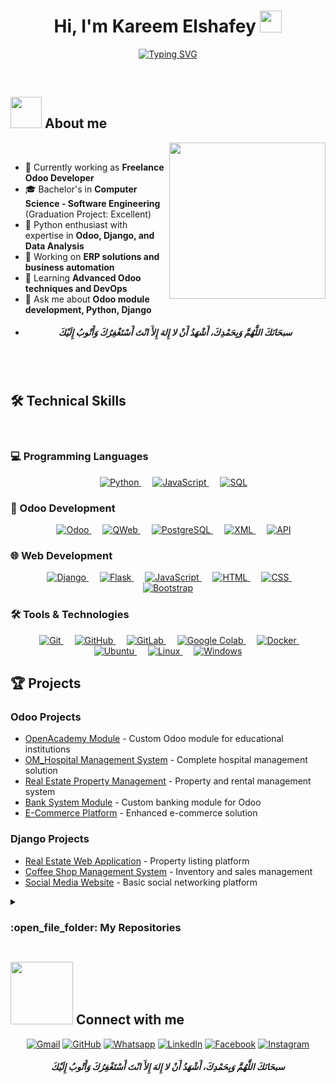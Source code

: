 <h1 align="center">Hi, I'm Kareem Elshafey <img src="https://media.giphy.com/media/hvRJCLFzcasrR4ia7z/giphy.gif" width="35"></h1>
<p align="center">
  <a href="https://git.io/typing-svg"><img src="https://readme-typing-svg.demolab.com?font=Fira+Code&pause=1000&color=22D3EE&center=true&vCenter=true&width=600&lines=Software+Engineer+;Competitive+Programmer+;Odoo+Developer+;Python+Developer+;Django+Developer+;Full-Stack+Developer+;Open+Source+Contributor" alt="Typing SVG" /></a>
</p>
<br>
</p>
	
## <picture><img src = "https://github.com/7oSkaaa/7oSkaaa/blob/main/Images/about_me.gif?raw=true" width = 50px></picture> About me

<picture> <img align="right" src="https://github.com/7oSkaaa/7oSkaaa/blob/main/Images/Right_Side.gif?raw=true" width = 250px></picture>

<br>

- 🏢 Currently working as **Freelance Odoo Developer**
- 🎓 Bachelor's in **Computer Science - Software Engineering** (Graduation Project: Excellent)
- 🐍 Python enthusiast with expertise in **Odoo, Django, and Data Analysis**
- 🔭 Working on **ERP solutions and business automation**
- 🌱 Learning **Advanced Odoo techniques and DevOps**
- 💬 Ask me about **Odoo module development, Python, Django**
- <h5 align="center">سبحَانَكَ اللَّهُمَّ وَبِحَمْدِكَ، أَشْهَدُ أَنْ لا إِلهَ إِلأَ انْتَ أَسْتَغْفِرُكَ وَأَتْوبُ إِلَيْكَ</h5>
<br><br>
## 🛠 Technical Skills
<br>

### 💻 Programming Languages
<p align="center"> 
  &emsp;
   <a href="https://www.python.org" target="_blank">
    <img alt="Python" src="https://img.shields.io/badge/Python%20-%2314354C.svg?style=plastic&logo=python&logoColor=white">
  </a>
  &emsp;
  <a href="https://developer.mozilla.org/en-US/docs/Web/JavaScript" target="_blank"> 
     <img alt="JavaScript" src="https://img.shields.io/badge/JavaScript%20-%23F7DF1E.svg?style=plastic&logo=javascript&logoColor=black">
   </a>
  &emsp;
   <a href="https://en.wikipedia.org/wiki/SQL" target="_blank">
    <img alt="SQL" src="https://img.shields.io/badge/SQL%20-%2307405e.svg?style=plastic&logo=sqlite&logoColor=white">
  </a>
</p>

### 🧩 Odoo Development
<p align="center">
  &emsp;
  <a href="https://www.odoo.com" target="_blank">
    <img alt="Odoo" src="https://img.shields.io/badge/Odoo%20-%23FF0000.svg?style=plastic&logo=odoo&logoColor=white">
  </a>
  &emsp;
  <a href="https://www.odoo.com/documentation/15.0/developer/reference/frontend/qweb.html" target="_blank">
    <img alt="QWeb" src="https://img.shields.io/badge/QWeb%20-%23239120.svg?style=plastic&logo=html5&logoColor=white">
  </a>
  &emsp;
  <a href="https://www.postgresql.org" target="_blank">
    <img alt="PostgreSQL" src="https://img.shields.io/badge/PostgreSQL%20-%23336791.svg?style=plastic&logo=postgresql&logoColor=white">
  </a>
  &emsp;
  <a href="https://en.wikipedia.org/wiki/XML" target="_blank">
    <img alt="XML" src="https://img.shields.io/badge/XML%20-%23FF6600.svg?style=plastic&logo=xml&logoColor=white">
  </a>
  &emsp;
  <a href="https://en.wikipedia.org/wiki/API" target="_blank">
    <img alt="API" src="https://img.shields.io/badge/API%20-%230052CC.svg?style=plastic&logo=swagger&logoColor=white">
  </a>
</p>

### 🌐 Web Development
<p align="center">
  &emsp;
  <a href="https://www.djangoproject.com/" target="_blank">
    <img alt="Django" src="https://img.shields.io/badge/Django%20-%23092E20.svg?style=plastic&logo=django&logoColor=white">
  </a>
  &emsp;
  <a href="https://flask.palletsprojects.com/" target="_blank">
    <img alt="Flask" src="https://img.shields.io/badge/Flask%20-%23000.svg?style=plastic&logo=flask&logoColor=white">
  </a>
  &emsp;
  <a href="https://developer.mozilla.org/en-US/docs/Web/JavaScript" target="_blank"> 
     <img alt="JavaScript" src="https://img.shields.io/badge/JavaScript%20-%23F7DF1E.svg?style=plastic&logo=javascript&logoColor=black">
   </a>
  &emsp;
  <a href="https://developer.mozilla.org/en-US/docs/Web/HTML" target="_blank">
    <img alt="HTML" src="https://img.shields.io/badge/HTML5%20-%23E34F26.svg?style=plastic&logo=html5&logoColor=white">
  </a>
  &emsp;
  <a href="https://developer.mozilla.org/en-US/docs/Web/CSS" target="_blank">
    <img alt="CSS" src="https://img.shields.io/badge/CSS3%20-%231572B6.svg?style=plastic&logo=css3&logoColor=white">
  </a>
  &emsp;
  <a href="https://getbootstrap.com/" target="_blank">
    <img alt="Bootstrap" src="https://img.shields.io/badge/Bootstrap%20-%23563D7C.svg?style=plastic&logo=bootstrap&logoColor=white">
  </a>
</p>

### 🛠 Tools & Technologies
<!-- Third Row (Version Control, Cloud & OS) -->
<p align="center">
  &emsp;
  <a href="https://git-scm.com/" target="_blank">
    <img alt="Git" src="https://img.shields.io/badge/Git%20-%23F05033.svg?style=plastic&logo=git&logoColor=white">
  </a>
  &emsp;
  <a href="https://github.com/" target="_blank">
    <img alt="GitHub" src="https://img.shields.io/badge/GitHub%20-%23181717.svg?style=plastic&logo=github&logoColor=white">
  </a>
  &emsp;
  <a href="https://gitlab.com/" target="_blank">
    <img alt="GitLab" src="https://img.shields.io/badge/GitLab%20-%23FCA121.svg?style=plastic&logo=gitlab&logoColor=white">
  </a>
  &emsp;
  <a href="https://colab.research.google.com/" target="_blank">
    <img alt="Google Colab" src="https://img.shields.io/badge/Google%20Colab%20-%23F9AB00.svg?style=plastic&logo=googlecolab&logoColor=white">
  </a>
  &emsp;
  <a href="https://www.docker.com/" target="_blank">
    <img alt="Docker" src="https://img.shields.io/badge/Docker%20-%230db7ed.svg?style=plastic&logo=docker&logoColor=white">
  </a>
  &emsp;
  <a href="https://ubuntu.com/" target="_blank">
    <img alt="Ubuntu" src="https://img.shields.io/badge/Ubuntu%20-%23E95420.svg?style=plastic&logo=ubuntu&logoColor=white">
  </a>
  &emsp;
  <a href="https://www.linux.org/" target="_blank">
    <img alt="Linux" src="https://img.shields.io/badge/Linux%20-%23FCC624.svg?style=plastic&logo=linux&logoColor=black">
  </a>
  &emsp;
  <a href="https://www.microsoft.com/windows/" target="_blank">
    <img alt="Windows" src="https://img.shields.io/badge/Windows%20-%230078D6.svg?style=plastic&logo=windows&logoColor=white">
  </a>
</p>

## 🏆 Projects

### Odoo Projects
- [OpenAcademy Module](https://github.com/yourusername/openacademy-module) - Custom Odoo module for educational institutions
- [OM_Hospital Management System](https://github.com/yourusername/hospital-management) - Complete hospital management solution
- [Real Estate Property Management](https://github.com/yourusername/real-estate-odoo) - Property and rental management system
- [Bank System Module](https://github.com/yourusername/bank-system) - Custom banking module for Odoo
- [E-Commerce Platform](https://github.com/yourusername/odoo-ecommerce) - Enhanced e-commerce solution

### Django Projects
- [Real Estate Web Application](https://github.com/yourusername/real-estate-django) - Property listing platform
- [Coffee Shop Management System](https://github.com/yourusername/coffee-shop) - Inventory and sales management
- [Social Media Website](https://github.com/yourusername/social-media) - Basic social networking platform

<details><summary><h3> :open_file_folder: My Repositories </h3></summary>

----
    
<div>
  <p align="center">
    <a href="https://github.com/Elshaf3y-K1/Odoo_Real_Estate_App">
      <img src="https://github-readme-stats.vercel.app/api/pin/?username=Elshaf3y-K1&repo=Odoo_Real_Estate_App&theme=tokyonight" alt="Odoo Real Estate App"/>
    </a>
    <a href="https://github.com/Elshaf3y-K1/JS_CRUD_Operation">
      <img src="https://github-readme-stats.vercel.app/api/pin/?username=Elshaf3y-K1&repo=JS_CRUD_Operation&theme=tokyonight" alt="Drag and Drop Project"/>
    </a>
    <a href="https://github.com/Elshaf3y-K1/Drag_and_Drop">
      <img src="https://github-readme-stats.vercel.app/api/pin/?username=Elshaf3y-K1&repo=Drag_and_Drop&theme=tokyonight" alt="Odoo Real Estate App"/>
    </a>
    <a href="https://github.com/Elshaf3y-K1/Property_state">
      <img src="https://github-readme-stats.vercel.app/api/pin/?username=Elshaf3y-K1&repo=Property_state&theme=tokyonight" alt="Drag and Drop Project"/>
    </a>
  </p>
</div>
</details>



## <picture> <img src="https://github.com/7oSkaaa/7oSkaaa/blob/main/Images/Connect-with-me.gif?raw=true" width="100px"> </picture> Connect with me
<p align="center">
	<a href="mailto:kareem.fcb11@gmail.com"><img img src="https://img.shields.io/badge/gmail-%23EA4335.svg?style=plastic&logo=gmail&logoColor=white" alt="Gmail"/></a>
	<a href="https://github.com/elshaf3y-k1"><img src="https://img.shields.io/badge/github-%23181717.svg?style=plastic&logo=github&logoColor=white" alt="GitHub"/></a>
	<a href="https://wa.me/0201032622231"><img src="https://img.shields.io/badge/whatsapp-%2325D366.svg?style=plastic&logo=whatsapp&logoColor=white" alt="Whatsapp"/></a>
	<a href="https://www.linkedin.com/in/elshafey-xx/"><img src="https://img.shields.io/badge/linkedin-%230A66C2.svg?style=plastic&logo=linkedin&logoColor=white" alt="LinkedIn"/></a>
	<a href="https://www.facebook.com/elshaf3y.k1"><img src="https://img.shields.io/badge/facebook-%231877F2.svg?style=plastic&logo=facebook&logoColor=white" alt="Facebook"/></a>
	<a href="https://www.instagram.com/elshaf3y_xx/"><img src="https://img.shields.io/badge/instagram-%23E4405F.svg?style=plastic&logo=instagram&logoColor=white" alt="Instagram"/></a>
</p>
<h5 align="center">سبحَانَكَ اللَّهُمَّ وَبِحَمْدِكَ، أَشْهَدُ أَنْ لا إِلهَ إِلأَ انْتَ أَسْتَغْفِرُكَ وَأَتْوبُ إِلَيْكَ</h5>
